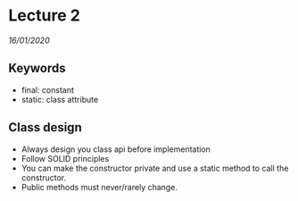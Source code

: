 # Lecture 2
*16/01/2020*

## Keywords
- final: constant
- static: class attribute

## Class design
- Always design you class api before implementation
- Follow SOLID principles 
- You can make the constructor private and use a static method to call the constructor.
- Public methods must never/rarely change.
